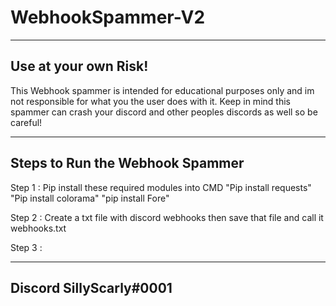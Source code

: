 # WebhookSpammer-V2
------------------------------------------
Use at your own Risk!
-------------------------------------
This Webhook spammer is intended for educational purposes only and im not responsible for what you the user does with it.
Keep in mind this spammer can crash your discord and other peoples discords as well so be careful!

-----------------------------------
Steps to Run the Webhook Spammer
-----------------------------------------
Step 1 : Pip install these required modules into CMD
"Pip install requests" "Pip install colorama" "pip install Fore"

Step 2 : Create a txt file with discord webhooks then save that file and call it webhooks.txt

Step 3 : 

-----------------------------------------------------
Discord SillyScarly#0001
-------------------------------
